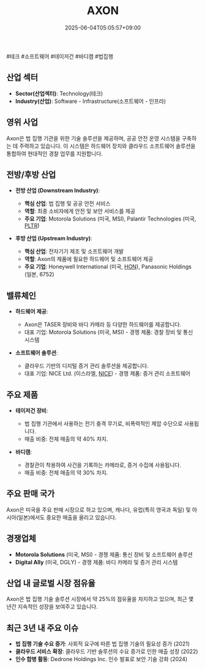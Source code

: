 ﻿---
title: "AXON"
date: 2025-06-04T05:05:57+09:00
lastmod: 2025-06-04T05:05:57+09:00
type: docs
sidebar:
  open: true
weight: 107
---
<div style="display:none">
  <meta property="article:published_time" content="2025-06-03T20:05:57Z" />
  <meta property="article:modified_time" content="2025-06-03T20:05:57Z" />
</div>
#테크 #소프트웨어 #테이저건 #바디캠 #법집행

## 산업 섹터

- **Sector(산업섹터)**: Technology(테크)
- **Industry(산업)**: Software - Infrastructure(소프트웨어 - 인프라)

## 영위 사업

Axon은 법 집행 기관을 위한 기술 솔루션을 제공하며, 공공 안전 운영 시스템을 구축하는 데 주력하고 있습니다. 이 시스템은 하드웨어 장치와 클라우드 소프트웨어 솔루션을 통합하여 현대적인 경찰 업무를 지원합니다.

## 전방/후방 산업

- **전방 산업 (Downstream Industry)**:
    
    - **핵심 산업**: 법 집행 및 공공 안전 서비스
    - **역할**: 최종 소비자에게 안전 및 보안 서비스를 제공
    - **주요 기업**: Motorola Solutions (미국, MSI), Palantir Technologies (미국, [PLTR](/company-analysis/pltr/))
    
- **후방 산업 (Upstream Industry)**:
    
    - **핵심 산업**: 전자기기 제조 및 소프트웨어 개발
    - **역할**: Axon의 제품에 필요한 하드웨어 및 소프트웨어 제공
    - **주요 기업**: Honeywell International (미국, [HON](/company-analysis/hon/)), Panasonic Holdings (일본, 6752)

## 밸류체인

- **하드웨어 제공**:
    
    - Axon은 TASER 장비와 바디 카메라 등 다양한 하드웨어를 제공합니다.
    - 대표 기업: Motorola Solutions (미국, MSI) - 경쟁 제품: 경찰 장비 및 통신 시스템
    
- **소프트웨어 솔루션**:
    
    - 클라우드 기반의 디지털 증거 관리 솔루션을 제공합니다.
    - 대표 기업: NICE Ltd. (이스라엘, [NICE](/company-analysis/nice/)) - 경쟁 제품: 증거 관리 소프트웨어

## 주요 제품

- **테이저건 장비**:
    
    - 법 집행 기관에서 사용하는 전기 충격 무기로, 비폭력적인 제압 수단으로 사용됩니다.
    - 매출 비중: 전체 매출의 약 40% 차지.
    
- **바디캠**:
    
    - 경찰관이 착용하여 사건을 기록하는 카메라로, 증거 수집에 사용됩니다.
    - 매출 비중: 전체 매출의 약 30% 차지.

## 주요 판매 국가

Axon은 미국을 주요 판매 시장으로 하고 있으며, 캐나다, 유럽(특히 영국과 독일) 및 아시아(일본)에서도 중요한 매출을 올리고 있습니다.

## 경쟁업체

- **Motorola Solutions** (미국, MSI) - 경쟁 제품: 통신 장비 및 소프트웨어 솔루션
- **Digital Ally** (미국, DGLY) - 경쟁 제품: 바디 카메라 및 증거 관리 시스템

## 산업 내 글로벌 시장 점유율

Axon은 법 집행 기술 솔루션 시장에서 약 25%의 점유율을 차지하고 있으며, 최근 몇 년간 지속적인 성장을 보여주고 있습니다.

## 최근 3년 내 주요 이슈

- **법 집행 기술 수요 증가**: 사회적 요구에 따른 법 집행 기술의 필요성 증가 (2021)
- **클라우드 서비스 확장**: 클라우드 기반 솔루션의 수요 증가로 인한 매출 성장 (2022)
- **인수 합병 활동**: Dedrone Holdings Inc. 인수 발표로 보안 기술 강화 (2024)
